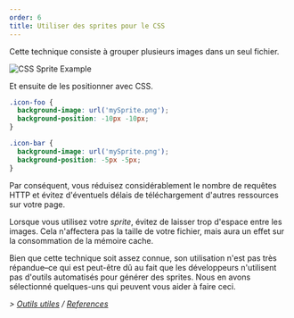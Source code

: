 ```yaml
---
order: 6
title: Utiliser des sprites pour le CSS
---
```


Cette technique consiste à grouper plusieurs images dans un seul fichier.

<img id="img-sprite" src="https://browserdiet.com/en/assets/img/sprite-example.jpg" alt="CSS Sprite Example">

Et ensuite de les positionner avec CSS.

```css
.icon-foo {
  background-image: url('mySprite.png');
  background-position: -10px -10px;
}

.icon-bar {
  background-image: url('mySprite.png');
  background-position: -5px -5px;
}
```

Par conséquent, vous réduisez considérablement le nombre de requêtes HTTP et évitez d'éventuels délais de téléchargement d'autres ressources sur votre page.

Lorsque vous utilisez votre *sprite*, évitez de laisser trop d'espace entre les images. Cela n'affectera pas la taille de votre fichier, mais aura un effet sur la consommation de la mémoire cache.

Bien que cette technique soit assez connue, son utilisation n'est pas très répandue&ndash;ce qui est peut-être dû au fait que les développeurs n'utilisent pas d'outils automatisés pour générer des sprites. Nous en avons sélectionné quelques-uns qui peuvent vous aider à faire ceci.

*> [Outils utiles](https://github.com/zenorocha/browser-diet/wiki/Tools#wiki-use-css-sprites) / [References](https://github.com/zenorocha/browser-diet/wiki/References#use-css-sprites)*
